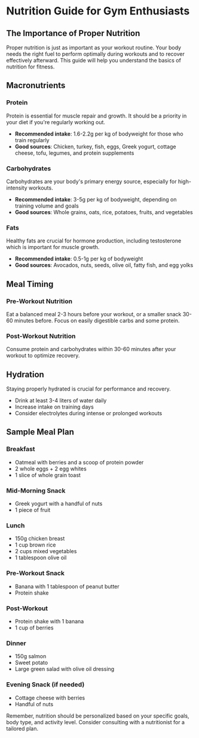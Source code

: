 # Nutrition Guide for Gym Enthusiasts

## The Importance of Proper Nutrition

Proper nutrition is just as important as your workout routine. Your body needs the right fuel to perform optimally during workouts and to recover effectively afterward. This guide will help you understand the basics of nutrition for fitness.

## Macronutrients

### Protein

Protein is essential for muscle repair and growth. It should be a priority in your diet if you're regularly working out.

- **Recommended intake**: 1.6-2.2g per kg of bodyweight for those who train regularly
- **Good sources**: Chicken, turkey, fish, eggs, Greek yogurt, cottage cheese, tofu, legumes, and protein supplements

### Carbohydrates

Carbohydrates are your body's primary energy source, especially for high-intensity workouts.

- **Recommended intake**: 3-5g per kg of bodyweight, depending on training volume and goals
- **Good sources**: Whole grains, oats, rice, potatoes, fruits, and vegetables

### Fats

Healthy fats are crucial for hormone production, including testosterone which is important for muscle growth.

- **Recommended intake**: 0.5-1g per kg of bodyweight
- **Good sources**: Avocados, nuts, seeds, olive oil, fatty fish, and egg yolks

## Meal Timing

### Pre-Workout Nutrition

Eat a balanced meal 2-3 hours before your workout, or a smaller snack 30-60 minutes before. Focus on easily digestible carbs and some protein.

### Post-Workout Nutrition

Consume protein and carbohydrates within 30-60 minutes after your workout to optimize recovery.

## Hydration

Staying properly hydrated is crucial for performance and recovery.

- Drink at least 3-4 liters of water daily
- Increase intake on training days
- Consider electrolytes during intense or prolonged workouts

## Sample Meal Plan

### Breakfast
- Oatmeal with berries and a scoop of protein powder
- 2 whole eggs + 2 egg whites
- 1 slice of whole grain toast

### Mid-Morning Snack
- Greek yogurt with a handful of nuts
- 1 piece of fruit

### Lunch
- 150g chicken breast
- 1 cup brown rice
- 2 cups mixed vegetables
- 1 tablespoon olive oil

### Pre-Workout Snack
- Banana with 1 tablespoon of peanut butter
- Protein shake

### Post-Workout
- Protein shake with 1 banana
- 1 cup of berries

### Dinner
- 150g salmon
- Sweet potato
- Large green salad with olive oil dressing

### Evening Snack (if needed)
- Cottage cheese with berries
- Handful of nuts

Remember, nutrition should be personalized based on your specific goals, body type, and activity level. Consider consulting with a nutritionist for a tailored plan.
